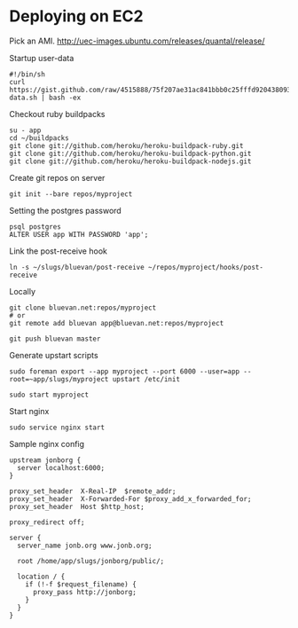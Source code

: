 # Deploying on EC2

Pick an AMI. http://uec-images.ubuntu.com/releases/quantal/release/

Startup user-data

    #!/bin/sh
    curl https://gist.github.com/raw/4515888/75f207ae31ac841bbb0c25fffd9204380938f4dd/user-data.sh | bash -ex

Checkout ruby buildpacks

    su - app
    cd ~/buildpacks
    git clone git://github.com/heroku/heroku-buildpack-ruby.git
    git clone git://github.com/heroku/heroku-buildpack-python.git
    git clone git://github.com/heroku/heroku-buildpack-nodejs.git

Create git repos on server

    git init --bare repos/myproject

Setting the postgres password

    psql postgres
    ALTER USER app WITH PASSWORD 'app';

Link the post-receive hook

    ln -s ~/slugs/bluevan/post-receive ~/repos/myproject/hooks/post-receive

Locally

    git clone bluevan.net:repos/myproject
    # or
    git remote add bluevan app@bluevan.net:repos/myproject

    git push bluevan master

Generate upstart scripts

    sudo foreman export --app myproject --port 6000 --user=app --root=~app/slugs/myproject upstart /etc/init

    sudo start myproject

Start nginx

    sudo service nginx start

Sample nginx config

    upstream jonborg {
      server localhost:6000;
    }

    proxy_set_header  X-Real-IP  $remote_addr;
    proxy_set_header  X-Forwarded-For $proxy_add_x_forwarded_for;
    proxy_set_header  Host $http_host;

    proxy_redirect off;

    server {
      server_name jonb.org www.jonb.org;

      root /home/app/slugs/jonborg/public/;

      location / {
        if (!-f $request_filename) {
          proxy_pass http://jonborg;
        }
      }
    }